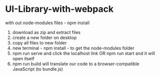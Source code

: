 # UI-Library-with-webpack
with out node-modules files - npm install

1. download as zip and extract files
2. create a new folder on desktop
3. copy all files to new folder
4. new terminal - npm install - to get the node-modules folder
5. npm run serve and click the localhost link OR npm run start and it will open itself
6. npm run build will translate our code to a browser-compatible JavaScript (to bundle.js)
